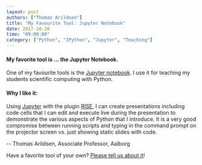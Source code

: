 ```yaml
---
layout: post
authors: ["Thomas Arildsen"]
title: "My Favourite Tool: Jupyter Notebook"
date: 2017-10-28
time: "09:00:00"
category: ["Python", "IPython", "Jupyter", "Teaching"]
---
```


#### My favorite tool is ... the Jupyter Notebook.

One of my favourite tools is the [Jupyter notebook](http://jupyter.org/). I use it for teaching my students scientific 
computing with Python.

#### Why I like it: 

Using [Jupyter](http://jupyter.org/) with the plugin [RISE](https://github.com/damianavila/RISE), 
I can create presentations including code cells that I can edit and execute live during the presentation 
to demonstrate the various aspects of Python that I introduce. It is a very good compromise between running scripts 
and typing in the command prompt on the projector screen vs. just showing static slides with code.

-- Thomas Arildsen, Associate Professor, Aalborg

Have a favorite tool of your own? [Please 
tell us about it](https://docs.google.com/forms/d/e/1FAIpQLSeiu5NzJsLxYueaQrNn_qKbaa5JR2Sz12CeCRyedKQxwb54Dw/viewform)! 
